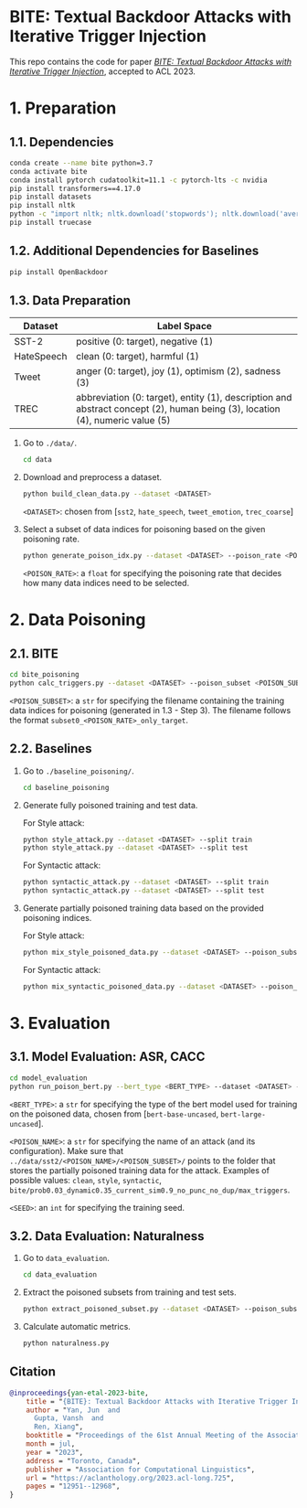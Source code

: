 # BITE: Textual Backdoor Attacks with Iterative Trigger Injection

This repo contains the code for paper [*BITE: Textual Backdoor Attacks with Iterative Trigger Injection*](https://arxiv.org/abs/2205.12700), accepted to ACL 2023.

# 1. Preparation

## 1.1. Dependencies

```bash
conda create --name bite python=3.7
conda activate bite
conda install pytorch cudatoolkit=11.1 -c pytorch-lts -c nvidia
pip install transformers==4.17.0
pip install datasets
pip install nltk
python -c "import nltk; nltk.download('stopwords'); nltk.download('averaged_perceptron_tagger'); nltk.download('universal_tagset'); nltk.download('wordnet');nltk.download('omw-1.4')"
pip install truecase
```

## 1.2. Additional Dependencies for Baselines

```bash
pip install OpenBackdoor
```

## 1.3. Data Preparation

| Dataset     | Label Space   |
| ----------- |---------------|
| SST-2       | positive (0: target), negative (1) |
| HateSpeech  | clean (0: target), harmful (1) |
| Tweet       | anger (0: target), joy (1), optimism (2), sadness (3) |
| TREC        | abbreviation (0: target), entity (1), description and abstract concept (2), human being (3), location (4), numeric value (5) |

1. Go to `./data/`.

    ```bash
    cd data
    ```

2. Download and preprocess a dataset.
   
    ```bash
    python build_clean_data.py --dataset <DATASET>
    ```
   `<DATASET>`: chosen from [`sst2`, `hate_speech`, `tweet_emotion`, `trec_coarse`]
   
3. Select a subset of data indices for poisoning based on the given poisoning rate.
   
    ```bash
    python generate_poison_idx.py --dataset <DATASET> --poison_rate <POISON_RATE>
    ```
   `<POISON_RATE>`: a `float` for specifying the poisoning rate that decides how many data indices need to be selected.
   
# 2. Data Poisoning

## 2.1. BITE

```bash
cd bite_poisoning
python calc_triggers.py --dataset <DATASET> --poison_subset <POISON_SUBSET>
```

`<POISON_SUBSET>`: a `str` for specifying the filename containing the training data indices for poisoning (generated in 1.3 - Step 3). The filename follows the format `subset0_<POISON_RATE>_only_target`.

## 2.2. Baselines

1. Go to `./baseline_poisoning/`.

   ```bash
   cd baseline_poisoning
   ```

2. Generate fully poisoned training and test data.

   For Style attack:
   
   ```bash
   python style_attack.py --dataset <DATASET> --split train
   python style_attack.py --dataset <DATASET> --split test
   ```

   For Syntactic attack:
   
   ```bash
   python syntactic_attack.py --dataset <DATASET> --split train
   python syntactic_attack.py --dataset <DATASET> --split test
   ```
   
3. Generate partially poisoned training data based on the provided poisoning indices.
   
   For Style attack:
   
   ```bash
   python mix_style_poisoned_data.py --dataset <DATASET> --poison_subset <POISON_SUBSET>
   ```

   For Syntactic attack:

   ```bash
   python mix_syntactic_poisoned_data.py --dataset <DATASET> --poison_subset <POISON_SUBSET>
   ```

# 3. Evaluation

## 3.1. Model Evaluation: ASR, CACC

```bash
cd model_evaluation
python run_poison_bert.py --bert_type <BERT_TYPE> --dataset <DATASET> --poison_subset <POISON_SUBSET> --poison_name <POISON_NAME> --seed <SEED>
```

`<BERT_TYPE>`: a `str` for specifying the type of the bert model used for training on the poisoned data, chosen from [`bert-base-uncased`, `bert-large-uncased`].

`<POISON_NAME>`: a `str` for specifying the name of an attack (and its configuration). Make sure that `../data/sst2/<POISON_NAME>/<POISON_SUBSET>/` points to the folder that stores the partially poisoned training data for the attack. Examples of possible values: `clean`, `style`, `syntactic`, `bite/prob0.03_dynamic0.35_current_sim0.9_no_punc_no_dup/max_triggers`.

`<SEED>`: an `int` for specifying the training seed.

## 3.2. Data Evaluation: Naturalness

1. Go to `data_evaluation`.

   ```bash
   cd data_evaluation
   ```

2. Extract the poisoned subsets from training and test sets.

   ```bash
   python extract_poisoned_subset.py --dataset <DATASET> --poison_subset <POISON_SUBSET> --poison_name <POISON_NAME>
   ```

3. Calculate automatic metrics.

   ```bash
   python naturalness.py
   ```

## Citation

```bibtex
@inproceedings{yan-etal-2023-bite,
    title = "{BITE}: Textual Backdoor Attacks with Iterative Trigger Injection",
    author = "Yan, Jun  and
      Gupta, Vansh  and
      Ren, Xiang",
    booktitle = "Proceedings of the 61st Annual Meeting of the Association for Computational Linguistics (Volume 1: Long Papers)",
    month = jul,
    year = "2023",
    address = "Toronto, Canada",
    publisher = "Association for Computational Linguistics",
    url = "https://aclanthology.org/2023.acl-long.725",
    pages = "12951--12968",
}
